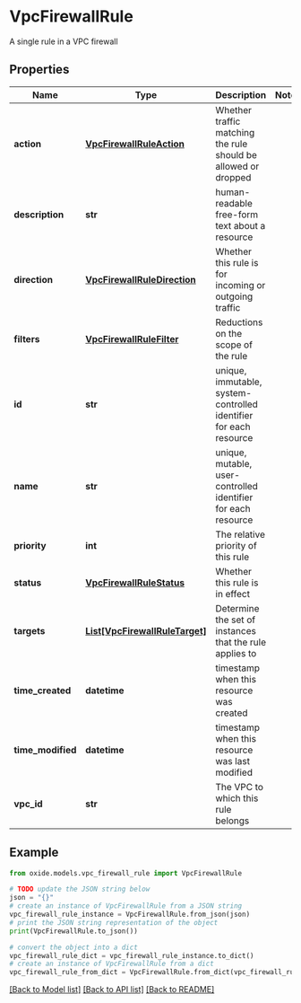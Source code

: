 # VpcFirewallRule

A single rule in a VPC firewall

## Properties

Name | Type | Description | Notes
------------ | ------------- | ------------- | -------------
**action** | [**VpcFirewallRuleAction**](VpcFirewallRuleAction.md) | Whether traffic matching the rule should be allowed or dropped | 
**description** | **str** | human-readable free-form text about a resource | 
**direction** | [**VpcFirewallRuleDirection**](VpcFirewallRuleDirection.md) | Whether this rule is for incoming or outgoing traffic | 
**filters** | [**VpcFirewallRuleFilter**](VpcFirewallRuleFilter.md) | Reductions on the scope of the rule | 
**id** | **str** | unique, immutable, system-controlled identifier for each resource | 
**name** | **str** | unique, mutable, user-controlled identifier for each resource | 
**priority** | **int** | The relative priority of this rule | 
**status** | [**VpcFirewallRuleStatus**](VpcFirewallRuleStatus.md) | Whether this rule is in effect | 
**targets** | [**List[VpcFirewallRuleTarget]**](VpcFirewallRuleTarget.md) | Determine the set of instances that the rule applies to | 
**time_created** | **datetime** | timestamp when this resource was created | 
**time_modified** | **datetime** | timestamp when this resource was last modified | 
**vpc_id** | **str** | The VPC to which this rule belongs | 

## Example

```python
from oxide.models.vpc_firewall_rule import VpcFirewallRule

# TODO update the JSON string below
json = "{}"
# create an instance of VpcFirewallRule from a JSON string
vpc_firewall_rule_instance = VpcFirewallRule.from_json(json)
# print the JSON string representation of the object
print(VpcFirewallRule.to_json())

# convert the object into a dict
vpc_firewall_rule_dict = vpc_firewall_rule_instance.to_dict()
# create an instance of VpcFirewallRule from a dict
vpc_firewall_rule_from_dict = VpcFirewallRule.from_dict(vpc_firewall_rule_dict)
```
[[Back to Model list]](../README.md#documentation-for-models) [[Back to API list]](../README.md#documentation-for-api-endpoints) [[Back to README]](../README.md)


